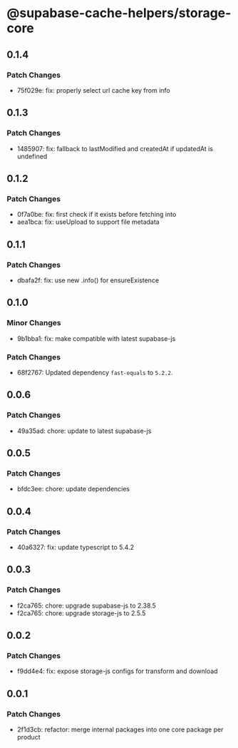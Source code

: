 # @supabase-cache-helpers/storage-core

## 0.1.4

### Patch Changes

- 75f029e: fix: properly select url cache key from info

## 0.1.3

### Patch Changes

- 1485907: fix: fallback to lastModified and createdAt if updatedAt is undefined

## 0.1.2

### Patch Changes

- 0f7a0be: fix: first check if it exists before fetching into
- aea1bca: fix: useUpload to support file metadata

## 0.1.1

### Patch Changes

- dbafa2f: fix: use new .info() for ensureExistence

## 0.1.0

### Minor Changes

- 9b1bba1: fix: make compatible with latest supabase-js

### Patch Changes

- 68f2767: Updated dependency `fast-equals` to `5.2.2`.

## 0.0.6

### Patch Changes

- 49a35ad: chore: update to latest supabase-js

## 0.0.5

### Patch Changes

- bfdc3ee: chore: update dependencies

## 0.0.4

### Patch Changes

- 40a6327: fix: update typescript to 5.4.2

## 0.0.3

### Patch Changes

- f2ca765: chore: upgrade supabase-js to 2.38.5
- f2ca765: chore: upgrade storage-js to 2.5.5

## 0.0.2

### Patch Changes

- f9dd4e4: fix: expose storage-js configs for transform and download

## 0.0.1

### Patch Changes

- 2f1d3cb: refactor: merge internal packages into one core package per product

